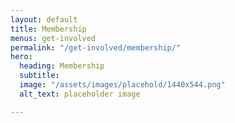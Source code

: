 ```yaml
---
layout: default
title: Membership
menus: get-involved
permalink: "/get-involved/membership/"
hero:
  heading: Membership
  subtitle:
  image: "/assets/images/placehold/1440x544.png"
  alt_text: placeholder image

---
```

